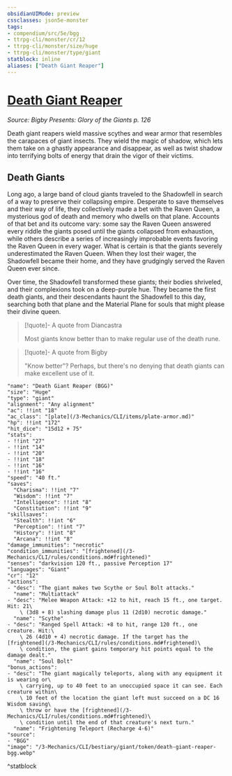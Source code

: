 ```yaml
---
obsidianUIMode: preview
cssclasses: json5e-monster
tags:
- compendium/src/5e/bgg
- ttrpg-cli/monster/cr/12
- ttrpg-cli/monster/size/huge
- ttrpg-cli/monster/type/giant
statblock: inline
aliases: ["Death Giant Reaper"]
---
```

# [Death Giant Reaper](3-Mechanics\CLI\bestiary\giant/death-giant-reaper-bgg.md)
*Source: Bigby Presents: Glory of the Giants p. 126*  

Death giant reapers wield massive scythes and wear armor that resembles the carapaces of giant insects. They wield the magic of shadow, which lets them take on a ghastly appearance and disappear, as well as twist shadow into terrifying bolts of energy that drain the vigor of their victims.

## Death Giants

Long ago, a large band of cloud giants traveled to the Shadowfell in search of a way to preserve their collapsing empire. Desperate to save themselves and their way of life, they collectively made a bet with the Raven Queen, a mysterious god of death and memory who dwells on that plane. Accounts of that bet and its outcome vary: some say the Raven Queen answered every riddle the giants posed until the giants collapsed from exhaustion, while others describe a series of increasingly improbable events favoring the Raven Queen in every wager. What is certain is that the giants severely underestimated the Raven Queen. When they lost their wager, the Shadowfell became their home, and they have grudgingly served the Raven Queen ever since.

Over time, the Shadowfell transformed these giants; their bodies shriveled, and their complexions took on a deep-purple hue. They became the first death giants, and their descendants haunt the Shadowfell to this day, searching both that plane and the Material Plane for souls that might please their divine queen.

> [!quote]- A quote from Diancastra  
> 
> Most giants know better than to make regular use of the death rune.

> [!quote]- A quote from Bigby  
> 
> "Know better"? Perhaps, but there's no denying that death giants can make excellent use of it.


```statblock
"name": "Death Giant Reaper (BGG)"
"size": "Huge"
"type": "giant"
"alignment": "Any alignment"
"ac": !!int "18"
"ac_class": "[plate](/3-Mechanics/CLI/items/plate-armor.md)"
"hp": !!int "172"
"hit_dice": "15d12 + 75"
"stats":
- !!int "27"
- !!int "14"
- !!int "20"
- !!int "18"
- !!int "16"
- !!int "16"
"speed": "40 ft."
"saves":
  "Charisma": !!int "7"
  "Wisdom": !!int "7"
  "Intelligence": !!int "8"
  "Constitution": !!int "9"
"skillsaves":
  "Stealth": !!int "6"
  "Perception": !!int "7"
  "History": !!int "8"
  "Arcana": !!int "8"
"damage_immunities": "necrotic"
"condition_immunities": "[frightened](/3-Mechanics/CLI/rules/conditions.md#frightened)"
"senses": "darkvision 120 ft., passive Perception 17"
"languages": "Giant"
"cr": "12"
"actions":
- "desc": "The giant makes two Scythe or Soul Bolt attacks."
  "name": "Multiattack"
- "desc": "Melee Weapon Attack: +12 to hit, reach 15 ft., one target. Hit: 21\
    \ (3d8 + 8) slashing damage plus 11 (2d10) necrotic damage."
  "name": "Scythe"
- "desc": "Ranged Spell Attack: +8 to hit, range 120 ft., one creature. Hit:\
    \ 26 (4d10 + 4) necrotic damage. If the target has the [frightened](/3-Mechanics/CLI/rules/conditions.md#frightened)\
    \ condition, the giant gains temporary hit points equal to the damage dealt."
  "name": "Soul Bolt"
"bonus_actions":
- "desc": "The giant magically teleports, along with any equipment it is wearing or\
    \ carrying, up to 40 feet to an unoccupied space it can see. Each creature within\
    \ 10 feet of the location the giant left must succeed on a DC 16 Wisdom saving\
    \ throw or have the [frightened](/3-Mechanics/CLI/rules/conditions.md#frightened)\
    \ condition until the end of that creature's next turn."
  "name": "Frightening Teleport (Recharge 4-6)"
"source":
- "BGG"
"image": "/3-Mechanics/CLI/bestiary/giant/token/death-giant-reaper-bgg.webp"
```
^statblock
